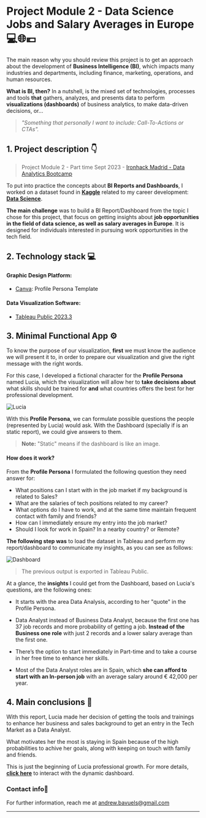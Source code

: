 # **Project Module 2 - Data Science Jobs and Salary Averages in Europe💻🌐💶**

The main reason why you should review this project is to get an approach about the development of **Business Intelligence (BI)**, which impacts many industries and departments, including finance, marketing, operations, and human resources.

**What is BI, then?** In a nutshell, is the mixed set of technologies, processes and tools **that** gathers, analyzes, and presents data to perform **visualizations (dashboards)** of business analytics, to make data-driven decisions, or…

> *"Something that personally I want to include: Call-To-Actions or CTAs".*

## 1. Project description 👇
> Project Module 2 - Part time Sept 2023 - [Ironhack Madrid - Data Analytics Bootcamp](https://www.ironhack.com/es-en/data-analytics)

To put into practice the concepts about **BI Reports and Dashboards**, I worked on a dataset found in [**Kaggle**](https://www.kaggle.com/) related to my career development: [**Data Science**](https://www.kaggle.com/datasets/hummaamqaasim/jobs-in-data/data).

 **The main challenge** was to build a BI Report/Dashboard from the topic I chose for this project, that focus on getting insights about **job opportunities in the field of data science, as well as salary averages in Europe**. It is designed for individuals interested in pursuing work opportunities in the tech field.

 ## **2. Technology stack 💻**

#### Graphic Design Platform:
- [Canva](https://www.canva.com/): Profile Persona Template

#### Data Visualization Software:
- [Tableau Public 2023.3](https://www.tableau.com/products/public)

## **3. Minimal Functional App ⚙️**

To know the purpose of our visualization, **first** we must know the audience we will present it to, in order to prepare our visualization and give the right message with the right words.

For this case, I developed a fictional character for the **Profile Persona** named Lucia, which the visualization will allow her to **take decisions about** what skills should be trained for **and** what countries offers the best for her professional development.

![Lucia](https://github.com/AndrewBavuels/ih_datamadpt0923_project_m2/raw/main/images/Lucia_Profile_Persona.png)

With this **Profile Persona**, we can formulate possible questions the people (represented by Lucia) would ask. With the Dashboard (specially if is an static report), we could give answers to them.


> **Note:** "Static" means if the dashboard is like an image.


#### How does it work?
From the **Profile Persona** I formulated the following question they need answer for:

- What positions can I start with in the job market if my background is related to Sales?
- What are the salaries of tech positions related to my career?
- What options do I have to work, and at the same time maintain frequent contact with family and friends?
- How can I immediately ensure my entry into the job market?
- Should I look for work in Spain? In a nearby country? or Remote?

**The following step was** to load the dataset in Tableau and perform my report/dashboard to communicate my insights, as you can see as follows:

![Dashboard](https://github.com/AndrewBavuels/ih_datamadpt0923_project_m2/raw/main/images/BI%20Report-Dashboard.png)

> The previous output is exported in Tableau Public.

At a glance, the **insights** I could get from the Dashboard, based on Lucia's questions, are the following ones:

- It starts with the area Data Analysis, according to her "quote" in the Profile Persona.

- Data Analyst instead of Business Data Analyst, because the first one has 37 job records and more probability of getting a job. **Instead of the Business one role** with just 2 records and a lower salary average than the first one.

- There’s the option to start immediately in Part-time and to take a course in her free time to enhance her skills.

- Most of the Data Analyst roles are in Spain, which **she can afford to start with an In-person job** with an average salary around € 42,000 per year. 

## **4. Main conclusions 📁**

With this report, Lucia made her decision of getting the tools and trainings to enhance her business and sales background to get an entry in the Tech Market as a Data Analyst.

What motivates her the most is staying in Spain because of the high probabilities to achive her goals, along with keeping on touch with family and friends.

This is just the beginning of Lucia professional growth. For more details, [**click here**](https://public.tableau.com/views/Readme_mdProjectM2DataScience/1_Overview?:language=en-US&publish=yes&:display_count=n&:origin=viz_share_link) to interact with the dynamic dashboard.

###  **Contact info📧**
For further information, reach me at andrew.bavuels@gmail.com

---
